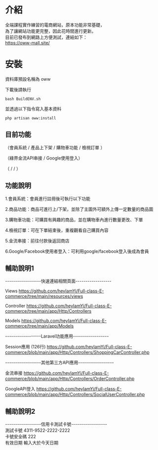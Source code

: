 介紹
=

全端課程實作練習的電商網站，原本功能非常基礎，<br>
為了讓網站功能更完整，因此花時間進行更新。<br>
目前已發布到網路上方便測試，連結如下：<br>
https://oww-mall.site/

安裝
=
資料庫預設名稱為 oww

下載後請執行
```
bash BuildENV.sh
```

並透過以下指令寫入基本資料
```
php artisan oww:install
```

目前功能
-

（會員系統 / 產品上下架 / 購物車功能 / 檢視訂單 ）

（綠界金流API串接 / Google使用登入）

（ /   / ）

功能說明
-

1.會員系統：會員進行註冊後可執行以下功能

2.商品功能：商品可進行上/下架，並除了主圖外可額外上傳一定數量的商品圖

3.購物車功能：可購買有興趣的商品，並在購物車內進行數量更改、下單

4.檢視訂單：可在下單結束後，重複觀看自己購買內容

5.金流串接：前往付款後返回商店

6.Google/Facebook使用者登入：可利用google/facebook登入後成為會員


輔助說明1
-


------------------快速連結相關頁面------------------

Views 
https://github.com/heyIamYi/Full-class-E-commerce/tree/main/resources/views

Controller
https://github.com/heyIamYi/Full-class-E-commerce/tree/main/app/Http/Controllers

Models
https://github.com/heyIamYi/Full-class-E-commerce/tree/main/app/Models


------------------Laravel功能應用------------------


Session應用 (126行)
https://github.com/heyIamYi/Full-class-E-commerce/blob/main/app/Http/Controllers/ShoppingCarController.php



------------------其他第三方API應用------------------

金流串接
https://github.com/heyIamYi/Full-class-E-commerce/blob/main/app/Http/Controllers/OrderController.php

GoogleAPI登入
https://github.com/heyIamYi/Full-class-E-commerce/blob/main/app/Http/Controllers/SocialUserController.php



輔助說明2
-
------------------信用卡測試卡號------------------<br>
測試卡號   4311-9522-2222-2222 <br>
卡號安全碼 222<br>
有效日期   輸入大於今天日期<br>

